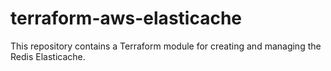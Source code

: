 # terraform-aws-elasticache
This repository contains a Terraform module for creating and managing the Redis Elasticache.
